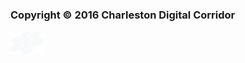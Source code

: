 <div class="copyright">
	<h3>Copyright &copy; 2016 Charleston Digital Corridor</h3>
	<img class="cdc_logo" src="cdc_logo.png" />
</div>

